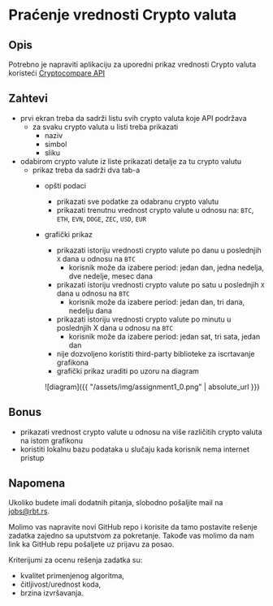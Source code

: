 # Praćenje vrednosti Crypto valuta

## Opis

Potrebno je napraviti aplikaciju za uporedni prikaz vrednosti Crypto valuta koristeći [Cryptocompare API](https://www.cryptocompare.com/api/)

## Zahtevi

* prvi ekran treba da sadrži listu svih crypto valuta koje API podržava
	* za svaku crypto valuta u listi treba prikazati
		* naziv
		* simbol
		* sliku
* odabirom crypto valute iz liste prikazati detalje za tu crypto valutu
	* prikaz treba da sadrži dva tab-a
		* opšti podaci
			* prikazati sve podatke za odabranu crypto valutu
			* prikazati trenutnu vrednost crypto valute u odnosu na: `BTC`, `ETH`, `EVN`, `DOGE`, `ZEC`, `USD`, `EUR`
		* grafički prikaz
			* prikazati istoriju vrednosti crypto valute po danu u poslednjih `X` dana u odnosu na `BTC` 
				* korisnik može da izabere period: jedan dan, jedna nedelja, dve nedelje, mesec dana
			* prikazati istoriju vrednosti crypto valute po satu u poslednjih `X` dana u odnosu na `BTC`
				* korisnik može da izabere period: jedan dan, tri dana, nedelju dana
			* prikazati istoriju vrednosti crypto valute po minutu u poslednjih X dana u odnosu na `BTC`
				* korisnik može da izabere period: jedan sat, tri sata, jedan dan
			* nije dozvoljeno koristiti third-party biblioteke za iscrtavanje grafikona
			* grafički prikaz uraditi po uzoru na diagram
			
			![diagram]({{ "/assets/img/assignment1_0.png" | absolute_url }})

## Bonus

* prikazati vrednost crypto valute u odnosu na više različitih crypto valuta na istom grafikonu
* koristiti lokalnu bazu podataka u slučaju kada korisnik nema internet pristup

## Napomena

Ukoliko budete imali dodatnih pitanja, slobodno pošaljite mail na <jobs@rbt.rs>.

Molimo vas napravite novi GitHub repo i korisite da tamo postavite rešenje zadatka zajedno sa uputstvom za pokretanje. Takođe vas molimo da nam link ka GitHub repu pošaljete uz prijavu za posao.

Kriterijumi za ocenu rešenja zadatka su:
- kvalitet primenjenog algoritma,
- čitljivost/urednost koda,
- brzina izvršavanja.